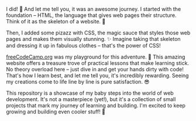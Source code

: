 I did! 👋  And let me tell you, it was an awesome journey. I started with the foundation – HTML, the language that gives web pages their structure. Think of it as the skeleton of a website. 💪

Then, I added some pizazz with CSS, the magic sauce that styles those web pages and makes them visually stunning. ✨  Imagine taking that skeleton and dressing it up in fabulous clothes – that's the power of CSS!

<a href="https://www.freecodecamp.org/">freeCodeCamp.org</a> was my playground for this adventure. 🤩  This amazing website offers a treasure trove of practical lessons that make learning stick. No theory overload here – just dive in and get your hands dirty with code!  That's how I learn best, and let me tell you, it's incredibly rewarding.  Seeing my creations come to life line by line is pure satisfaction.  😎

This repository is a showcase of my baby steps into the world of web development.  It's not a masterpiece (yet!), but it's a collection of small projects that mark my journey of learning and building.  I'm excited to keep growing and building even cooler stuff! 🚀

